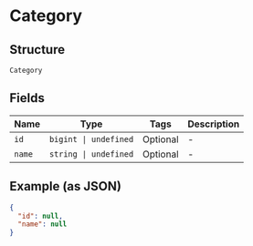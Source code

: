 
# Category

## Structure

`Category`

## Fields

| Name | Type | Tags | Description |
|  --- | --- | --- | --- |
| `id` | `bigint \| undefined` | Optional | - |
| `name` | `string \| undefined` | Optional | - |

## Example (as JSON)

```json
{
  "id": null,
  "name": null
}
```

